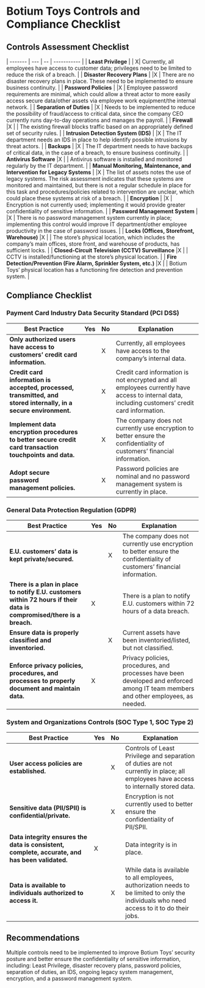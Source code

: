 # Botium Toys Controls and Compliance Checklist

## Controls Assessment Checklist

| ------- | --- | -- | ----------- |
| **Least Privilege** | | X| Currently, all employees have access to customer data; privileges need to be limited to reduce the risk of a breach. |
| **Disaster Recovery Plans** | |X | There are no disaster recovery plans in place. These need to be implemented to ensure business continuity. |
| **Password Policies** | |X | Employee password requirements are minimal, which could allow a threat actor to more easily access secure data/other assets via employee work equipment/the internal network. |
| **Separation of Duties** | |X | Needs to be implemented to reduce the possibility of fraud/access to critical data, since the company CEO currently runs day-to-day operations and manages the payroll. |
| **Firewall** |X | | The existing firewall blocks traffic based on an appropriately defined set of security rules. |
| **Intrusion Detection System (IDS)** | |X | The IT department needs an IDS in place to help identify possible intrusions by threat actors. |
| **Backups** | |X | The IT department needs to have backups of critical data, in the case of a breach, to ensure business continuity. |
| **Antivirus Software** |X | | Antivirus software is installed and monitored regularly by the IT department. |
| **Manual Monitoring, Maintenance, and Intervention for Legacy Systems** | |X | The list of assets notes the use of legacy systems. The risk assessment indicates that these systems are monitored and maintained, but there is not a regular schedule in place for this task and procedures/policies related to intervention are unclear, which could place these systems at risk of a breach. |
| **Encryption** | |X | Encryption is not currently used; implementing it would provide greater confidentiality of sensitive information. |
| **Password Management System** | |X | There is no password management system currently in place; implementing this control would improve IT department/other employee productivity in the case of password issues. |
| **Locks (Offices, Storefront, Warehouse)** |X | | The store’s physical location, which includes the company’s main offices, store front, and warehouse of products, has sufficient locks. |
| **Closed-Circuit Television (CCTV) Surveillance** |X | | CCTV is installed/functioning at the store’s physical location. |
| **Fire Detection/Prevention (Fire Alarm, Sprinkler System, etc.)** |X | | Botium Toys’ physical location has a functioning fire detection and prevention system. |

## Compliance Checklist

### Payment Card Industry Data Security Standard (PCI DSS)

| Best Practice | Yes | No | Explanation |
| ------------- | --- | -- | ----------- |
| **Only authorized users have access to customers’ credit card information.** | |X | Currently, all employees have access to the company’s internal data. |
| **Credit card information is accepted, processed, transmitted, and stored internally, in a secure environment.** | |X | Credit card information is not encrypted and all employees currently have access to internal data, including customers’ credit card information. |
| **Implement data encryption procedures to better secure credit card transaction touchpoints and data.** | |X | The company does not currently use encryption to better ensure the confidentiality of customers’ financial information. |
| **Adopt secure password management policies.** | |X | Password policies are nominal and no password management system is currently in place. |

### General Data Protection Regulation (GDPR)

| Best Practice | Yes | No | Explanation |
| ------------- | --- | -- | ----------- |
| **E.U. customers’ data is kept private/secured.** | |X | The company does not currently use encryption to better ensure the confidentiality of customers’ financial information. |
| **There is a plan in place to notify E.U. customers within 72 hours if their data is compromised/there is a breach.** |X | | There is a plan to notify E.U. customers within 72 hours of a data breach. |
| **Ensure data is properly classified and inventoried.** | |X | Current assets have been inventoried/listed, but not classified. |
| **Enforce privacy policies, procedures, and processes to properly document and maintain data.** |X | | Privacy policies, procedures, and processes have been developed and enforced among IT team members and other employees, as needed. |

### System and Organizations Controls (SOC Type 1, SOC Type 2)

| Best Practice | Yes | No | Explanation |
| ------------- | --- | -- | ----------- |
| **User access policies are established.** | |X | Controls of Least Privilege and separation of duties are not currently in place; all employees have access to internally stored data. |
| **Sensitive data (PII/SPII) is confidential/private.** | |X | Encryption is not currently used to better ensure the confidentiality of PII/SPII. |
| **Data integrity ensures the data is consistent, complete, accurate, and has been validated.** |X | | Data integrity is in place. |
| **Data is available to individuals authorized to access it.** | |X | While data is available to all employees, authorization needs to be limited to only the individuals who need access to it to do their jobs. |

## Recommendations

Multiple controls need to be implemented to improve Botium Toys’ security posture and better ensure the confidentiality of sensitive information, including: Least Privilege, disaster recovery plans, password policies, separation of duties, an IDS, ongoing legacy system management, encryption, and a password management system.

